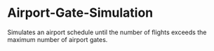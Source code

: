 # Airport-Gate-Simulation
Simulates an airport schedule until the number of flights exceeds the maximum number of airport gates.
